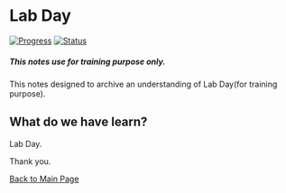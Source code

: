 # Lab Day
[![Progress](https://img.shields.io/badge/Progress-100%25-blue.svg)]()
[![Status](https://img.shields.io/badge/Status-Completed-green.svg)]()

##### This notes use for training purpose only.
This notes designed to archive an understanding of Lab Day(for training purpose).

## What do we have learn?

   Lab Day.

Thank you.

[Back to Main Page](https://github.com/eikmarizal/DataStar/)
